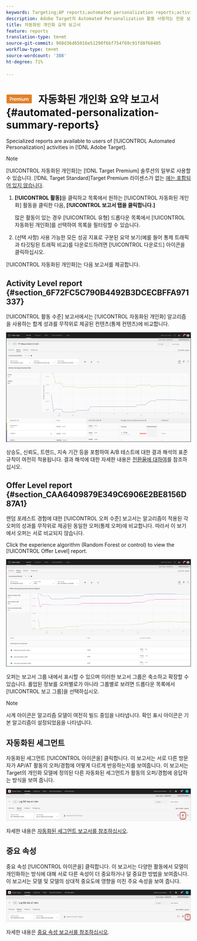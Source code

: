 ```yaml
---
keywords: Targeting;AP reports;automated personalization reports;activity level report;offer level report;offer detail report
description: Adobe Target의 Automated Personalization 활동 사용자는 전문 보고서를 이용할 수 있습니다.
title: 자동화된 개인화 요약 보고서
feature: reports
translation-type: tm+mt
source-git-commit: 968d36d65016e51290f6bf754f69c91fd8f68405
workflow-type: tm+mt
source-wordcount: '388'
ht-degree: 71%

---
```



# ![PREMIUM](/help/assets/premium.png) 자동화된 개인화 요약 보고서{#automated-personalization-summary-reports}

Specialized reports are available to users of [!UICONTROL Automated Personalization] activities in [!DNL Adobe Target].

>[!NOTE]
>
>[!UICONTROL 자동화된 개인화]는 [!DNL Target Premium] 솔루션의 일부로 사용할 수 있습니다. [!DNL Target Standard]Target Premium 라이센스가 없는 [에는 포함되어 있지 않습니다](/help/c-intro/intro.md#premium).

1. **[!UICONTROL 활동]**&#x200B;을 클릭하고 목록에서 원하는 [!UICONTROL 자동화된 개인화] 활동을 클릭한 다음, **[!UICONTROL 보고서 탭을 클릭합니다.]**

   많은 활동이 있는 경우 [!UICONTROL 유형] 드롭다운 목록에서 [!UICONTROL 자동화된 개인화]를 선택하여 목록을 필터링할 수 있습니다.

1. (선택 사항) 사용 가능한 모든 성공 지표로 구분된 요약 보기(예를 들어 통제 트래픽과 타깃팅된 트래픽 비교)를 다운로드하려면 [!UICONTROL 다운로드] 아이콘을 클릭하십시오.

[!UICONTROL 자동화된 개인화]는 다음 보고서를 제공합니다.

## Activity Level report {#section_6F72FC5C790B4492B3DCECBFFA971337}

[!UICONTROL 활동 수준] 보고서에서는 [!UICONTROL 자동화된 개인화] 알고리즘을 사용하는 합계 성과를 무작위로 제공된 컨텐츠(통제 컨텐츠)에 비교합니다.

![활동 수준 보고서](/help/c-reports/assets/box_plot_ap.png)

상승도, 신뢰도, 트렌드, 지속 기간 등을 포함하여 A/B 테스트에 대한 결과 해석의 표준 규칙이 여전히 적용됩니다. 결과 해석에 대한 자세한 내용은 [전환율에 대하여](/help/c-reports/conversion-rate.md#concept_2D9FEDE8F94A485DAC86D611BFBDC844)를 참조하십시오.

## Offer Level report {#section_CAA6409879E349C6906E2BE8156D87A1}

랜덤 포레스트 경험에 대한 [!UICONTROL 오퍼 수준] 보고서는 알고리즘이 적용된 각 오퍼의 성과를 무작위로 제공된 동일한 오퍼(통제 오퍼)에 비교합니다. 따라서 이 보기에서 오퍼는 서로 비교되지 않습니다.

Click the experience algorithm (Random Forest or control) to view the [!UICONTROL Offer Level] report.

![](assets/ap_OfferLevelRpt.png)

오퍼는 보고서 그룹 내에서 표시할 수 있으며 이러한 보고서 그룹은 축소하고 확장할 수 있습니다. 롤업된 정보를 오퍼별로가 아니라 그룹별로 보려면 드롭다운 목록에서 [!UICONTROL 보고 그룹]을 선택하십시오.

>[!NOTE]
>
>시계 아이콘은 알고리즘 모델이 여전히 빌드 중임을 나타냅니다. 확인 표시 아이콘은 기본 알고리즘이 설정되었음을 나타냅니다.

## 자동화된 세그먼트

자동화된 세그먼트 [!UICONTROL 아이콘을] 클릭합니다. 이 보고서는 서로 다른 방문자가 AP/AT 활동의 오퍼/경험에 어떻게 다르게 반응하는지를 보여줍니다. 이 보고서는 Target의 개인화 모델에 정의된 다른 자동화된 세그먼트가 활동의 오퍼/경험에 응답하는 방식을 보여 줍니다.

![자동화된 세그먼트 아이콘](/help/c-reports/assets/icon-automated-sements-ap.png)

자세한 내용은 [자동화된 세그먼트 보고서를 참조하십시오](/help/c-reports/c-personalization-insights-reports/automated-segments-report.md).

## 중요 속성

중요 속성 [!UICONTROL 아이콘을] 클릭합니다. 이 보고서는 다양한 활동에서 모델이 개인화하는 방식에 대해 서로 다른 속성이 더 중요하거나 덜 중요한 방법을 보여줍니다. 이 보고서는 모델 및 모델의 상대적 중요도에 영향을 미친 주요 속성을 보여 줍니다.

![중요 속성 아이콘](/help/c-reports/assets/icon-important-attributes-ap.png)

자세한 내용은 [중요 속성 보고서를 참조하십시오](/help/c-reports/c-personalization-insights-reports/important-attributes-report.md).